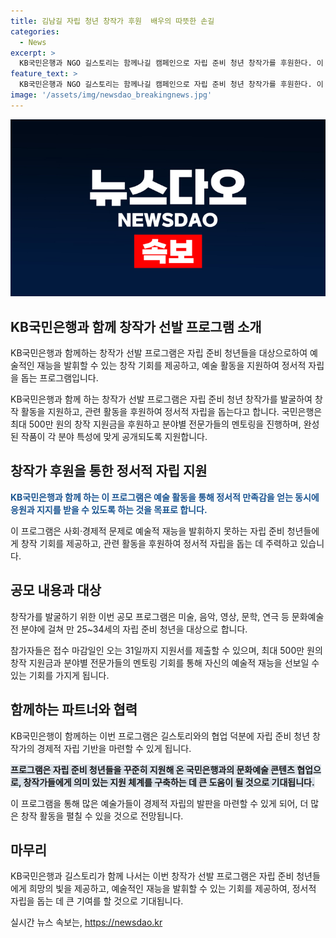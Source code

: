 ```yaml
---
title: 김남길 자립 청년 창작가 후원  배우의 따뜻한 손길
categories:
  - News
excerpt: >
  KB국민은행과 NGO 길스토리는 함께나길 캠페인으로 자립 준비 청년 창작가를 후원한다. 이 프로그램은 창작가를 발굴하고 예술 활동을 지원하여 정서적 자립을 돕는다. 최대 500만 원의 창작 지원금과 분야별 전문가 멘토링, 전시 및 공연 지원이 제공된다. KB국민은행과의 협력으로 자립 준비 청년 창작가의 경제적 자립을 지원하며, 접수 마감일은 오는 31일이다. (150자)
feature_text: >
  KB국민은행과 NGO 길스토리는 함께나길 캠페인으로 자립 준비 청년 창작가를 후원한다. 이 프로그램은 창작가를 발굴하고 예술 활동을 지원하여 정서적 자립을 돕는다. 최대 500만 원의 창작 지원금과 분야별 전문가 멘토링, 전시 및 공연 지원이 제공된다. KB국민은행과의 협력으로 자립 준비 청년 창작가의 경제적 자립을 지원하며, 접수 마감일은 오는 31일이다. (150자)
image: '/assets/img/newsdao_breakingnews.jpg'
---
```


<p><img src="/assets/img/newsdao_breakingnews.jpg" alt="ranknews 속보" /></p>

<h2 data-ke-size="size26">KB국민은행과 함께 창작가 선발 프로그램 소개</h2>

<p>KB국민은행과 함께하는 창작가 선발 프로그램은 자립 준비 청년들을 대상으로하여 예술적인 재능을 발휘할 수 있는 창작 기회를 제공하고, 예술 활동을 지원하여 정서적 자립을 돕는 프로그램입니다.</p>

<p data-ke-size="size16">KB국민은행과 함께 하는 창작가 선발 프로그램은 자립 준비 청년 창작가를 발굴하여 창작 활동을 지원하고, 관련 활동을 후원하여 정서적 자립을 돕는다고 합니다. 국민은행은 최대 500만 원의 창작 지원금을 후원하고 분야별 전문가들의 멘토링을 진행하며, 완성된 작품이 각 분야 특성에 맞게 공개되도록 지원합니다.</p>

<h2 data-ke-size="size26">창작가 후원을 통한 정서적 자립 지원</h2>

<p><b><span style="color: #1a5490;">KB국민은행과 함께 하는 이 프로그램은 예술 활동을 통해 정서적 만족감을 얻는 동시에 응원과 지지를 받을 수 있도록 하는 것을 목표로 합니다.</span></b> </p>

<p>이 프로그램은 사회·경제적 문제로 예술적 재능을 발휘하지 못하는 자립 준비 청년들에게 창작 기회를 제공하고, 관련 활동을 후원하여 정서적 자립을 돕는 데 주력하고 있습니다.</p>

<h2 data-ke-size="size26">공모 내용과 대상</h2>

<p>창작가를 발굴하기 위한 이번 공모 프로그램은 미술, 음악, 영상, 문학, 연극 등 문화예술 전 분야에 걸쳐 만 25~34세의 자립 준비 청년을 대상으로 합니다.</p>

<p>참가자들은 접수 마감일인 오는 31일까지 지원서를 제출할 수 있으며, 최대 500만 원의 창작 지원금과 분야별 전문가들의 멘토링 기회를 통해 자신의 예술적 재능을 선보일 수 있는 기회를 가지게 됩니다.</p>

<h2 data-ke-size="size26">함께하는 파트너와 협력</h2>

<p>KB국민은행이 함께하는 이번 프로그램은 길스토리와의 협업 덕분에 자립 준비 청년 창작가의 경제적 자립 기반을 마련할 수 있게 됩니다.</p>

<p><b><span style="background-color: #21538527;">프로그램은 자립 준비 청년들을 꾸준히 지원해 온 국민은행과의 문화예술 콘텐츠 협업으로, 창작가들에게 의미 있는 지원 체계를 구축하는 데 큰 도움이 될 것으로 기대됩니다.</span></b></p>

<p>이 프로그램을 통해 많은 예술가들이 경제적 자립의 발판을 마련할 수 있게 되어, 더 많은 창작 활동을 펼칠 수 있을 것으로 전망됩니다. </p>

<h2 data-ke-size="size26">마무리</h2>

<p>KB국민은행과 길스토리가 함께 나서는 이번 창작가 선발 프로그램은 자립 준비 청년들에게 희망의 빛을 제공하고, 예술적인 재능을 발휘할 수 있는 기회를 제공하여, 정서적 자립을 돕는 데 큰 기여를 할 것으로 기대됩니다.</p>
실시간 뉴스 속보는, <a href="https://newsdao.kr" rel="dofollow">https://newsdao.kr</a>


